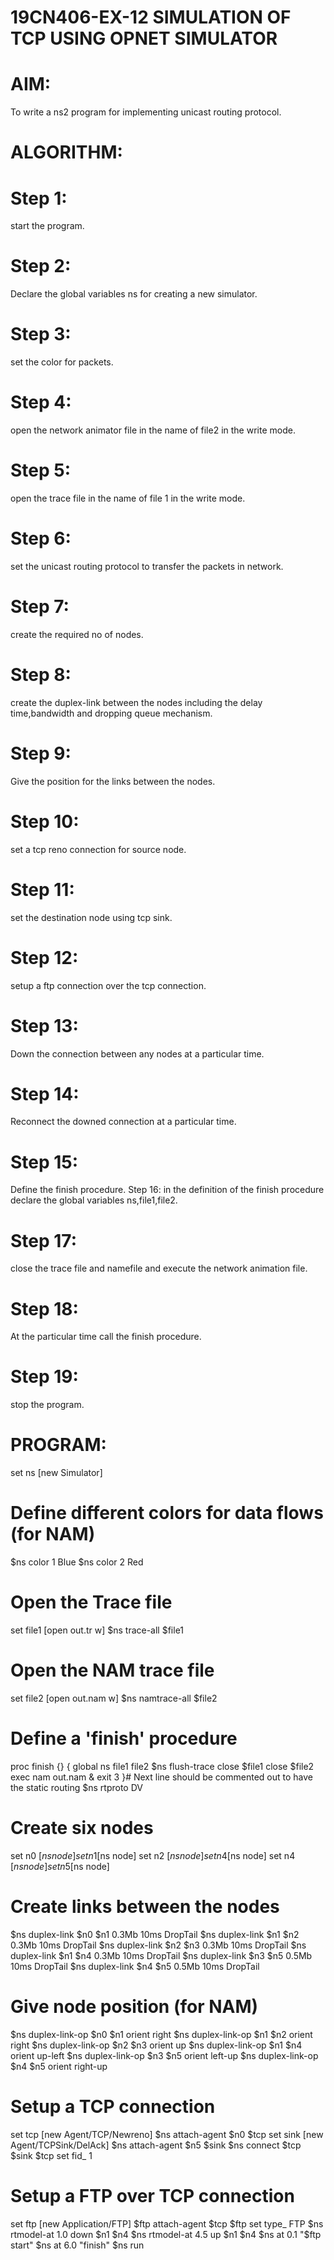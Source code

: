 # 19CN406-EX-12 SIMULATION OF TCP USING OPNET SIMULATOR
# AIM:
To write a ns2 program for implementing unicast routing protocol.

# ALGORITHM:
# Step 1:
start the program.

# Step 2:
Declare the global variables ns for creating a new simulator.

# Step 3:
set the color for packets.

# Step 4:
open the network animator file in the name of file2 in the write mode.

# Step 5:
open the trace file in the name of file 1 in the write mode.

# Step 6:
set the unicast routing protocol to transfer the packets in network.

# Step 7:
create the required no of nodes.

# Step 8:
create the duplex-link between the nodes including the delay time,bandwidth and dropping queue mechanism.

# Step 9:
Give the position for the links between the nodes.

# Step 10:
set a tcp reno connection for source node.

# Step 11:
set the destination node using tcp sink.

# Step 12:
setup a ftp connection over the tcp connection.

# Step 13:
Down the connection between any nodes at a particular time.

# Step 14:
Reconnect the downed connection at a particular time.

# Step 15:
Define the finish procedure. Step 16: in the definition of the finish procedure declare the global variables ns,file1,file2.

# Step 17:
close the trace file and namefile and execute the network animation file.

# Step 18:
At the particular time call the finish procedure.

# Step 19:
stop the program.

# PROGRAM:
set ns [new Simulator]

# Define different colors for data flows (for NAM)
$ns color 1 Blue $ns color 2 Red

# Open the Trace file
set file1 [open out.tr w] $ns trace-all $file1

# Open the NAM trace file
set file2 [open out.nam w] $ns namtrace-all $file2

# Define a 'finish' procedure
proc finish {} { global ns file1 file2 $ns flush-trace close $file1 close $file2 exec nam out.nam & exit 3 }# Next line should be commented out to have the static routing $ns rtproto DV

# Create six nodes
set n0 [$ns node] set n1 [$ns node] set n2 [$ns node] set n4 [$ns node] set n4 [$ns node] set n5 [$ns node]

# Create links between the nodes
$ns duplex-link $n0 $n1 0.3Mb 10ms DropTail $ns duplex-link $n1 $n2 0.3Mb 10ms DropTail $ns duplex-link $n2 $n3 0.3Mb 10ms DropTail $ns duplex-link $n1 $n4 0.3Mb 10ms DropTail $ns duplex-link $n3 $n5 0.5Mb 10ms DropTail $ns duplex-link $n4 $n5 0.5Mb 10ms DropTail

# Give node position (for NAM)
$ns duplex-link-op $n0 $n1 orient right $ns duplex-link-op $n1 $n2 orient right $ns duplex-link-op $n2 $n3 orient up $ns duplex-link-op $n1 $n4 orient up-left $ns duplex-link-op $n3 $n5 orient left-up $ns duplex-link-op $n4 $n5 orient right-up

# Setup a TCP connection
set tcp [new Agent/TCP/Newreno] $ns attach-agent $n0 $tcp set sink [new Agent/TCPSink/DelAck] $ns attach-agent $n5 $sink $ns connect $tcp $sink $tcp set fid_ 1

# Setup a FTP over TCP connection
set ftp [new Application/FTP] $ftp attach-agent $tcp $ftp set type_ FTP $ns rtmodel-at 1.0 down $n1 $n4 $ns rtmodel-at 4.5 up $n1 $n4 $ns at 0.1 "$ftp start" $ns at 6.0 "finish" $ns run
